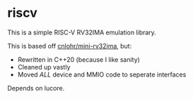 # riscv

This is a simple RISC-V RV32IMA emulation library.

This is based off [cnlohr/mini-rv32ima](https://github.com/cnlohr/mini-rv32ima), but:

- Rewritten in C++20 (because I like sanity)
- Cleaned up vastly
- Moved *ALL* device and MMIO code to seperate interfaces

Depends on lucore.
